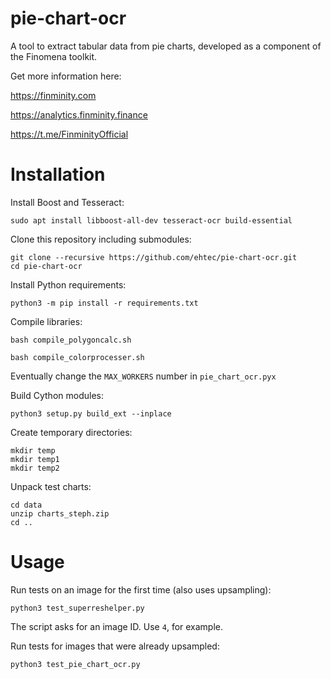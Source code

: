 # pie-chart-ocr
A tool to extract tabular data from pie charts, developed as a component of the Finomena toolkit.

Get more information here:

https://finminity.com

https://analytics.finminity.finance

https://t.me/FinminityOfficial

# Installation

Install Boost and Tesseract:

`sudo apt install libboost-all-dev tesseract-ocr build-essential`

Clone this repository including submodules:

```commandline
git clone --recursive https://github.com/ehtec/pie-chart-ocr.git
cd pie-chart-ocr
```

Install Python requirements:

`python3 -m pip install -r requirements.txt`

Compile libraries:

`bash compile_polygoncalc.sh`

`bash compile_colorprocesser.sh`

Eventually change the `MAX_WORKERS` number in `pie_chart_ocr.pyx`

Build Cython modules:

`python3 setup.py build_ext --inplace`

Create temporary directories:
```commandline
mkdir temp
mkdir temp1
mkdir temp2
```

Unpack test charts:

```commandline
cd data
unzip charts_steph.zip
cd ..
```

# Usage

Run tests on an image for the first time (also uses upsampling):

```commandline
python3 test_superreshelper.py
```

The script asks for an image ID. Use `4`, for example.

Run tests for images that were already upsampled:

```commandline
python3 test_pie_chart_ocr.py
```
